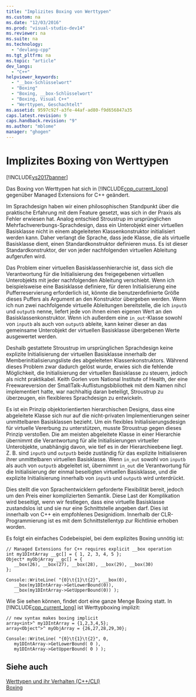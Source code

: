 ```yaml
---
title: "Implizites Boxing von Werttypen"
ms.custom: na
ms.date: "12/03/2016"
ms.prod: "visual-studio-dev14"
ms.reviewer: na
ms.suite: na
ms.technology: 
  - "devlang-cpp"
ms.tgt_pltfrm: na
ms.topic: "article"
dev_langs: 
  - "C++"
helpviewer_keywords: 
  - "__box-Schlüsselwort"
  - "Boxing"
  - "Boxing, __box-Schlüsselwort"
  - "Boxing, Visual C++"
  - "Werttypen, Geschachtelt"
ms.assetid: 9597c92f-a3fe-44af-ad80-f9d656847a35
caps.latest.revision: 9
caps.handback.revision: "9"
ms.author: "mblome"
manager: "ghogen"
---
```

# Implizites Boxing von Werttypen
[!INCLUDE[vs2017banner](../assembler/inline/includes/vs2017banner.md)]

Das Boxing von Werttypen hat sich in [!INCLUDE[cpp_current_long](../dotnet/includes/cpp_current_long_md.md)] gegenüber Managed Extensions for C\+\+ geändert.  
  
 Im Sprachdesign haben wir einen philosophischen Standpunkt über die praktische Erfahrung mit dem Feature gesetzt, was sich in der Praxis als Fehler erwiesen hat.  Analog entschied Stroustrup im ursprünglichen Mehrfachvererbungs\-Sprachdesign, dass ein Unterobjekt einer virtuellen Basisklasse nicht in einem abgeleiteten Klassenkonstruktor initialisiert werden kann. Daher verlangt die Sprache, dass jede Klasse, die als virtuelle Basisklasse dient, einen Standardkonstruktor definieren muss.  Es ist dieser Standardkonstruktor, der von jeder nachfolgenden virtuellen Ableitung aufgerufen wird.  
  
 Das Problem einer virtuellen Basisklassenhierarchie ist, dass sich die Verantwortung für die Initialisierung des freigegebenen virtuellen Unterobjekts mit jeder nachfolgenden Ableitung verschiebt.  Wenn ich beispielsweise eine Basisklasse definiere, für deren Initialisierung eine Pufferreservierung erforderlich ist, könnte die benutzerdefinierte Größe dieses Puffers als Argument an den Konstruktor übergeben werden.  Wenn ich nun zwei nachfolgende virtuelle Ableitungen bereitstelle, die ich `inputb` und `outputb` nenne, liefert jede von ihnen einen eigenen Wert an den Basisklassenkonstruktor.  Wenn ich außerdem eine `in_out`\-Klasse sowohl von `inputb` als auch von `outputb` ableite, kann keiner dieser an das gemeinsame Unterobjekt der virtuellen Basisklasse übergebenen Werte ausgewertet werden.  
  
 Deshalb gestattete Stroustrup im ursprünglichen Sprachdesign keine explizite Initialisierung der virtuellen Basisklasse innerhalb der Memberinitialisierungsliste des abgeleiteten Klassenkonstruktors.  Während dieses Problem zwar dadurch gelöst wurde, erwies sich die fehlende Möglichkeit, die Initialisierung der virtuellen Basisklasse zu steuern, jedoch als nicht praktikabel.  Keith Gorlen vom National Institute of Health, der eine Freewareversion der SmallTalk\-Auflistungsbibliothek mit dem Namen nihcl implementiert hatte, war nachhaltig daran beteiligt, Stroustrup zu überzeugen, ein flexibleres Sprachdesign zu entwickeln.  
  
 Es ist ein Prinzip objektorientierten hierarchischen Designs, dass eine abgeleitete Klasse sich nur auf die nicht\-privaten Implementierungen seiner unmittelbaren Basisklassen bezieht.  Um ein flexibles Initialisierungsdesign für virtuelle Vererbung zu unterstützen, musste Stroustrup gegen dieses Prinzip verstoßen.  Die am meisten abgeleitete Klasse in einer Hierarchie übernimmt die Verantwortung für alle Initialisierungen virtueller Unterobjekte, unabhängig davon, wie tief es in der Hierarchieebene liegt.  Z. B. sind `inputb` und `outputb` beide zuständig für das explizite Initialisieren ihrer unmittelbaren virtuellen Basisklasse.  Wenn `in_out` sowohl von `inputb` als auch von `outputb` abgeleitet ist, übernimmt `in_out` die Verantwortung für die Initialisierung der einmal beseitigten virtuellen Basisklasse, und die explizite Initialisierung innerhalb von `inputb` und `outputb` wird unterdrückt.  
  
 Dies stellt die von Sprachentwicklern geforderte Flexibilität bereit, jedoch um den Preis einer komplizierten Semantik.  Diese Last der Komplikation wird beseitigt, wenn wir festlegen, dass eine virtuelle Basisklasse zustandslos ist und sie nur eine Schnittstelle angeben darf.  Dies ist innerhalb von C\+\+ ein empfohlenes Designidiom.  Innerhalb der CLR\-Programmierung ist es mit dem Schnittstellentyp zur Richtlinie erhoben worden.  
  
 Es folgt ein einfaches Codebeispiel, bei dem explizites Boxing unnötig ist:  
  
```  
// Managed Extensions for C++ requires explicit __box operation  
int my1DIntArray __gc[] = { 1, 2, 3, 4, 5 };  
Object* myObjArray __gc[] = {   
   __box(26), __box(27), __box(28), __box(29), __box(30)  
};  
  
Console::WriteLine( "{0}\t{1}\t{2}", __box(0),  
   __box(my1DIntArray->GetLowerBound(0)),  
   __box(my1DIntArray->GetUpperBound(0)) );  
```  
  
 Wie Sie sehen können, findet dort eine ganze Menge Boxing statt.  In [!INCLUDE[cpp_current_long](../dotnet/includes/cpp_current_long_md.md)] ist Werttypboxing implizit:  
  
```  
// new syntax makes boxing implicit  
array<int>^ my1DIntArray = {1,2,3,4,5};  
array<Object^>^ myObjArray = {26,27,28,29,30};  
  
Console::WriteLine( "{0}\t{1}\t{2}", 0,   
   my1DIntArray->GetLowerBound( 0 ),   
   my1DIntArray->GetUpperBound( 0 ) );  
```  
  
## Siehe auch  
 [Werttypen und ihr Verhalten \(C\+\+\/CLI\)](../dotnet/value-types-and-their-behaviors-cpp-cli.md)   
 [Boxing](../windows/boxing-cpp-component-extensions.md)